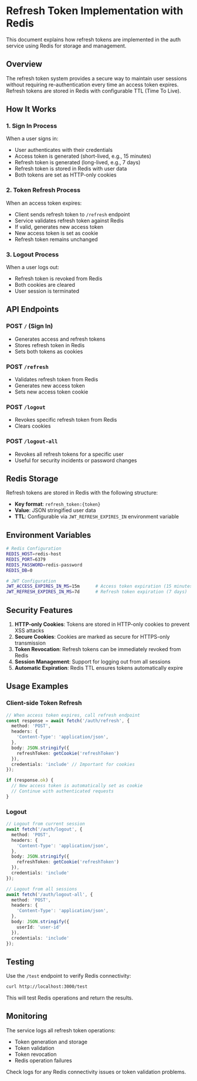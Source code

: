 # Refresh Token Implementation with Redis

This document explains how refresh tokens are implemented in the auth service using Redis for storage and management.

## Overview

The refresh token system provides a secure way to maintain user sessions without requiring re-authentication every time an access token expires. Refresh tokens are stored in Redis with configurable TTL (Time To Live).

## How It Works

### 1. Sign In Process
When a user signs in:
- User authenticates with their credentials
- Access token is generated (short-lived, e.g., 15 minutes)
- Refresh token is generated (long-lived, e.g., 7 days)
- Refresh token is stored in Redis with user data
- Both tokens are set as HTTP-only cookies

### 2. Token Refresh Process
When an access token expires:
- Client sends refresh token to `/refresh` endpoint
- Service validates refresh token against Redis
- If valid, generates new access token
- New access token is set as cookie
- Refresh token remains unchanged

### 3. Logout Process
When a user logs out:
- Refresh token is revoked from Redis
- Both cookies are cleared
- User session is terminated

## API Endpoints

### POST `/` (Sign In)
- Generates access and refresh tokens
- Stores refresh token in Redis
- Sets both tokens as cookies

### POST `/refresh`
- Validates refresh token from Redis
- Generates new access token
- Sets new access token cookie

### POST `/logout`
- Revokes specific refresh token from Redis
- Clears cookies

### POST `/logout-all`
- Revokes all refresh tokens for a specific user
- Useful for security incidents or password changes

## Redis Storage

Refresh tokens are stored in Redis with the following structure:
- **Key format**: `refresh_token:{token}`
- **Value**: JSON stringified user data
- **TTL**: Configurable via `JWT_REFRESH_EXPIRES_IN` environment variable

## Environment Variables

```bash
# Redis Configuration
REDIS_HOST=redis-host
REDIS_PORT=6379
REDIS_PASSWORD=redis-password
REDIS_DB=0

# JWT Configuration
JWT_ACCESS_EXPIRES_IN_MS=15m      # Access token expiration (15 minutes)
JWT_REFRESH_EXPIRES_IN_MS=7d      # Refresh token expiration (7 days)
```

## Security Features

1. **HTTP-only Cookies**: Tokens are stored in HTTP-only cookies to prevent XSS attacks
2. **Secure Cookies**: Cookies are marked as secure for HTTPS-only transmission
3. **Token Revocation**: Refresh tokens can be immediately revoked from Redis
4. **Session Management**: Support for logging out from all sessions
5. **Automatic Expiration**: Redis TTL ensures tokens automatically expire

## Usage Examples

### Client-side Token Refresh
```typescript
// When access token expires, call refresh endpoint
const response = await fetch('/auth/refresh', {
  method: 'POST',
  headers: {
    'Content-Type': 'application/json',
  },
  body: JSON.stringify({
    refreshToken: getCookie('refreshToken')
  }),
  credentials: 'include' // Important for cookies
});

if (response.ok) {
  // New access token is automatically set as cookie
  // Continue with authenticated requests
}
```

### Logout
```typescript
// Logout from current session
await fetch('/auth/logout', {
  method: 'POST',
  headers: {
    'Content-Type': 'application/json',
  },
  body: JSON.stringify({
    refreshToken: getCookie('refreshToken')
  }),
  credentials: 'include'
});

// Logout from all sessions
await fetch('/auth/logout-all', {
  method: 'POST',
  headers: {
    'Content-Type': 'application/json',
  },
  body: JSON.stringify({
    userId: 'user-id'
  }),
  credentials: 'include'
});
```

## Testing

Use the `/test` endpoint to verify Redis connectivity:
```bash
curl http://localhost:3000/test
```

This will test Redis operations and return the results.

## Monitoring

The service logs all refresh token operations:
- Token generation and storage
- Token validation
- Token revocation
- Redis operation failures

Check logs for any Redis connectivity issues or token validation problems.

